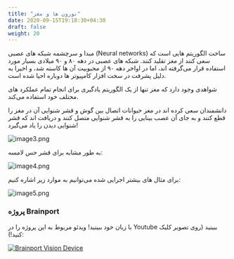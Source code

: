 ```yaml
---
title: "نورون ها و مغز"
date: 2020-09-15T19:18:30+04:30
draft: false
weight: 20
---
```


مبدا و سرچشمه شبکه های عصبی (Neural networks) ساخت الگوریتم هایی است که سعی کنند از مغز تقلید کنند.
شبکه های عصبی در دهه ۸۰ و ۹۰ میلادی بسیار مورد استفاده قرار می‌گرفته اند، اما در اواخر دهه ۹۰ از محبوبیت آن ها کاسته شد، و اخیرا به دلیل پشرفت در سخت افزار کامپیوتر ها دوباره احیا شده است.

شواهدی وجود دارد که مغز تنها از یک الگوریتم یادگیری برای انجام تمام عملکرد های محتلف خود استفاده می‌کند.

دانشمندان سعی کرده اند در مغز حیوانات اتصال بین گوش و قشر شنوایی آن در مغز را قطع کنند و به جای آن عصب بینایی را به قشر شنوایی متصل کنند و دریافت اند که قشر شنوایی دیدن را یاد می‌گیرد!

![image3.png](../images/image3.png?width=30pc)

به طور مشابه برای قشر حس لامسه:

![image4.png](../images/image4.png?width=30pc)

برای مثال های بیشتر اجرایی شده می‌توانیم به موارد زیر اشاره کنیم:

![image5.png](../images/image5.png?width=35pc)


### پروژه Brainport

با زبان خود ببینید! ویدئو مربوط به این پروژه را در Youtube ببینید
(روی تصویر کلیک کنید!):

[![Brainport Vision Device](../images/cover.jpg?width=30pc&classes=shadow)](http://www.youtube.com/watch?v=xNkw28fz9u0 "Brainport Vision Device")